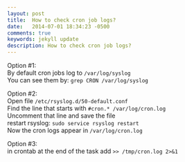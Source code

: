 ```yaml
---
layout: post
title:  How to check cron job logs?
date:   2014-07-01 18:34:23 -0500
comments: true
keywords: jekyll update
description: How to check cron job logs?
---
```


Option #1: <br/>
By default cron jobs log to `/var/log/syslog` <br/>
You can see them by: `grep CRON /var/log/syslog`

Option #2: <br/>
Open file `/etc/rsyslog.d/50-default.conf` <br/>
Find the line that starts with `#cron.* /var/log/cron.log` <br/>
Uncomment that line and save the file <br/>
restart rsyslog: `sudo service rsyslog restart` <br/>
Now the cron logs appear in `/var/log/cron.log` <br/>

Option #3: <br/>
in crontab at the end of the task add `>> /tmp/cron.log 2>&1`
